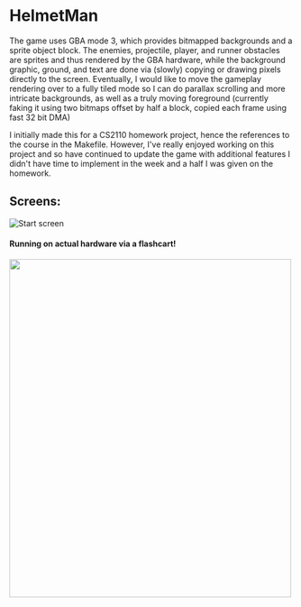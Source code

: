 # HelmetMan
The game uses GBA mode 3, which provides bitmapped backgrounds and a sprite object block. The enemies, projectile, player, and runner obstacles are sprites and thus rendered by the GBA hardware, while the background graphic, ground, and text are done via (slowly) copying or drawing pixels directly to the screen. Eventually, I would like to move the gameplay rendering over to a fully tiled mode so I can do parallax scrolling and more intricate backgrounds, as well as a truly moving foreground (currently faking it using two bitmaps offset by half a block, copied each frame using fast 32 bit DMA)

I initially made this for a CS2110 homework project, hence the references to the course in the Makefile. However, I've really enjoyed working on this project and so have continued to update the game with additional features I didn't have time to implement in the week and a half I was given on the homework.

## Screens:

![Start screen](http://i.imgur.com/BAm4onC.png)

#### Running on actual hardware via a flashcart!
<img src="https://lh3.googleusercontent.com/e5oYCnQQTedsPBRn8zoXwi13GjDWHWlRfwzxkCCWbPSMvuaRGA9r59CLtqfESWmhO53x97ig22BomBM9ThHwRaWFE4J7Fy5_yVI0cGDbSGuYfnhymsfDBcosjQokm8a39E-nOvitx79jwcMhlxg1OcgDy1-htRPj4TXmxgfHG9i8On-E5C_-b-xiGE63oGHoBMuJTz1tO5PuidI9le2Mi3vT2Guij9l6eSynkisbsWWtyImC2s3YXEXFsMeG0SIccVHblusTjuLudqFMJf2uyPu2byJaMV_-8iAyuzr20n1Zks2kkoRwqgmn9V1bBdI_9nm4Sy_urlbvnRemKmhFKv-jZp_H7Wr6PkWoE3fojlhBr6LQW23zySX2-vlUsAV-bRAi8uYZnC4aYVRKITtiG62Oc0PrHU7oU_TZhB-DWH3R79op2pb9WArvBAGHoL4tXRDR_xHOcXUreCmPOrSwQnKmmRE3fe1MdeU9zr44rEHY1JOETCsj1kKHzrxOmZk2uhc_5k593ppTRD1UVrOpv3JGknK3Lz0UjLxxGwpe6euAvl3FR5Qc6z1XCz7toapqs46npnmgL1hG-M5bxYOvXiEVHuDNxOAMmhPBfA_RzTV0NMr13w=w687-h915-no" width=500 height=600>
